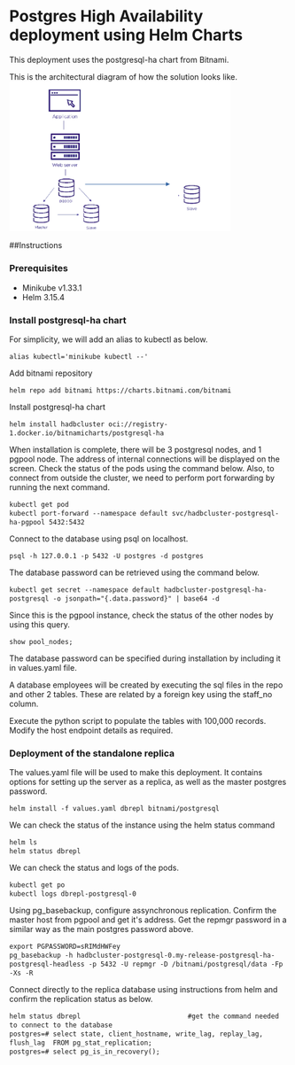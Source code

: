 # Postgres High Availability deployment using Helm Charts
This deployment uses the postgresql-ha chart from Bitnami.

This is the architectural diagram of how the solution looks like.
<img  width="400px" height=auto src= "postgreshatopoloty.png" />

##Instructions

### Prerequisites

- Minikube v1.33.1
- Helm 3.15.4

### Install postgresql-ha chart
For simplicity, we will add an alias to kubectl as below.
```console
alias kubectl='minikube kubectl --'
```
Add bitnami repository
```console
helm repo add bitnami https://charts.bitnami.com/bitnami
```

Install postgresql-ha chart
```console
helm install hadbcluster oci://registry-1.docker.io/bitnamicharts/postgresql-ha
```

When installation is complete, there will be 3 postgresql nodes, and 1 pgpool node. The address of internal connections will be displayed on the screen. Check the status of the pods using the command below. Also, to connect from outside the cluster, we need to perform port forwarding by running the next command.

```console
kubectl get pod
kubectl port-forward --namespace default svc/hadbcluster-postgresql-ha-pgpool 5432:5432
```

Connect to the database using psql on localhost.
```console
psql -h 127.0.0.1 -p 5432 -U postgres -d postgres
```

The database password can be retrieved using the command below.
```console
kubectl get secret --namespace default hadbcluster-postgresql-ha-postgresql -o jsonpath="{.data.password}" | base64 -d
```
Since this is the pgpool instance, check the status of the other nodes by using this query.
```console
show pool_nodes;
```
The database password can be specified during installation by including it in values.yaml file. 

A database employees will be created by executing the sql files in the repo and other 2 tables. These are related by a foreign key using the staff_no column.

Execute the python script to populate the tables with 100,000 records. Modify the host endpoint details as required.

### Deployment of the standalone replica 
The values.yaml file will be used to make this deployment. It contains options for setting up the server as a replica, as well as the master postgres password.
```console
helm install -f values.yaml dbrepl bitnami/postgresql
```
We can check the status of the instance using the helm status command
```console
helm ls
helm status dbrepl
```
We can check the status and logs of the pods.
```console
kubectl get po
kubectl logs dbrepl-postgresql-0
```
Using pg_basebackup, configure assynchronous replication. Confirm the master host from pgpool and get it's address. Get the repmgr password in a similar way as the main postgres password above.
```console
export PGPASSWORD=sRIMdHWFey
pg_basebackup -h hadbcluster-postgresql-0.my-release-postgresql-ha-postgresql-headless -p 5432 -U repmgr -D /bitnami/postgresql/data -Fp -Xs -R
```
Connect directly to the replica database using instructions from helm and confirm the replication status as below.
```console
helm status dbrepl 							 #get the command needed to connect to the database
postgres=# select state, client_hostname, write_lag, replay_lag, flush_lag  FROM pg_stat_replication;
postgres=# select pg_is_in_recovery();
```

